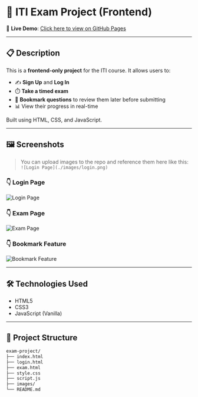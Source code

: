 # 📘 ITI Exam Project (Frontend)

🚀 **Live Demo**: [Click here to view on GitHub Pages](https://malekemad2000.github.io/exam-project/)

---

## 📋 Description

This is a **frontend-only project** for the ITI course. It allows users to:

- ✍️ **Sign Up** and **Log In**
- ⏱️ **Take a timed exam**
- 🔖 **Bookmark questions** to review them later before submitting
- 📊 View their progress in real-time

Built using HTML, CSS, and JavaScript.

---

## 🖼️ Screenshots

> You can upload images to the repo and reference them here like this:
> `![Login Page](./images/login.png)`

### 👇 Login Page
![Login Page](https://raw.githubusercontent.com/MalekEmad2000/exam-project/main/images/login.png)

### 👇 Exam Page
![Exam Page](https://raw.githubusercontent.com/MalekEmad2000/exam-project/main/images/exam.png)

### 👇 Bookmark Feature
![Bookmark Feature](https://raw.githubusercontent.com/MalekEmad2000/exam-project/main/images/bookmark.png)

---

## 🛠️ Technologies Used

- HTML5
- CSS3
- JavaScript (Vanilla)

---

## 📁 Project Structure

```bash
exam-project/
├── index.html
├── login.html
├── exam.html
├── style.css
├── script.js
├── images/
└── README.md
